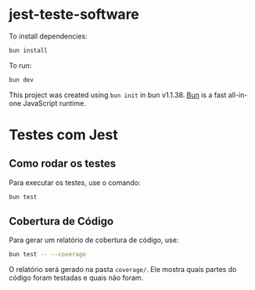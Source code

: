 # jest-teste-software

To install dependencies:

```bash
bun install
```

To run:

```bash
bun dev
```

This project was created using `bun init` in bun v1.1.38. [Bun](https://bun.sh) is a fast all-in-one JavaScript runtime.

# Testes com Jest

## Como rodar os testes

Para executar os testes, use o comando:

```bash
bun test
```

## Cobertura de Código

Para gerar um relatório de cobertura de código, use:

```bash
bun test -- --coverage
```

O relatório será gerado na pasta `coverage/`. Ele mostra quais partes do código foram testadas e quais não foram.
